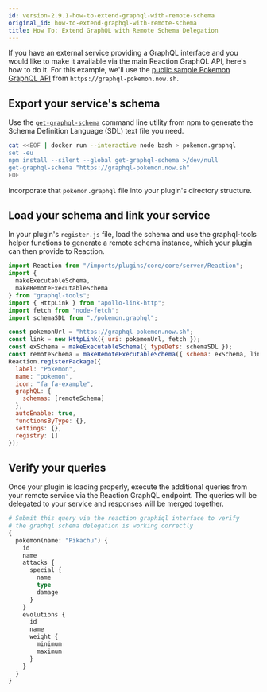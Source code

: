 ```yaml
---
id: version-2.9.1-how-to-extend-graphql-with-remote-schema
original_id: how-to-extend-graphql-with-remote-schema
title: How To: Extend GraphQL with Remote Schema Delegation
---
```


If you have an external service providing a GraphQL interface and you would like to make it available via the main Reaction GraphQL API, here's how to do it. For this example, we'll use the [public sample Pokemon GraphQL API](https://github.com/lucasbento/graphql-pokemon) from `https://graphql-pokemon.now.sh`.

## Export your service's schema

Use the [`get-graphql-schema`](https://www.npmjs.com/package/get-graphql-schema) command line utility from npm to generate the Schema Definition Language (SDL) text file you need.

```sh
cat <<EOF | docker run --interactive node bash > pokemon.graphql
set -eu
npm install --silent --global get-graphql-schema >/dev/null
get-graphql-schema "https://graphql-pokemon.now.sh"
EOF
```

Incorporate that `pokemon.graphql` file into your plugin's directory structure.

## Load your schema and link your service

In your plugin's `register.js` file, load the schema and use the graphql-tools helper functions to generate a remote schema instance, which your plugin can then provide to Reaction.

```js
import Reaction from "/imports/plugins/core/core/server/Reaction";
import {
  makeExecutableSchema,
  makeRemoteExecutableSchema
} from "graphql-tools";
import { HttpLink } from "apollo-link-http";
import fetch from "node-fetch";
import schemaSDL from "./pokemon.graphql";

const pokemonUrl = "https://graphql-pokemon.now.sh";
const link = new HttpLink({ uri: pokemonUrl, fetch });
const exSchema = makeExecutableSchema({ typeDefs: schemaSDL });
const remoteSchema = makeRemoteExecutableSchema({ schema: exSchema, link });
Reaction.registerPackage({
  label: "Pokemon",
  name: "pokemon",
  icon: "fa fa-example",
  graphQL: {
    schemas: [remoteSchema]
  },
  autoEnable: true,
  functionsByType: {},
  settings: {},
  registry: []
});
```

## Verify your queries

Once your plugin is loading properly, execute the additional queries from your remote service via the Reaction GraphQL endpoint. The queries will be delegated to your service and responses will be merged together.

```graphql
# Submit this query via the reaction graphiql interface to verify
# the graphql schema delegation is working correctly
{
  pokemon(name: "Pikachu") {
    id
    name
    attacks {
      special {
        name
        type
        damage
      }
    }
    evolutions {
      id
      name
      weight {
        minimum
        maximum
      }
    }
  }
}
```
